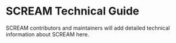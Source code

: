 # SCREAM Technical Guide

SCREAM contributors and maintainers will add detailed technical information about SCREAM here.
